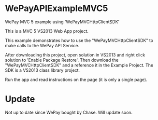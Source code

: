 
WePayAPIExampleMVC5
===================

WePay MVC 5 example using 'WePayMVCHttpClientSDK'

This is a MVC 5 VS2013 Web App project.

This example demonstrates how to use the "WePayMVCHttpClientSDK" to make calls to the WePay API Service.

After downloading this project, open solution in VS2013 and right click solution to 'Enable Package Restore'.
Then download the "WePayMVCHttpClientSDK" and a reference it in the Example Project.
The SDK is a VS2013 class library project. 

Run the app and read instructions on the page (it is only a single page).

# Update
Not up to date since WePay bought by Chase.
Will update soon.

